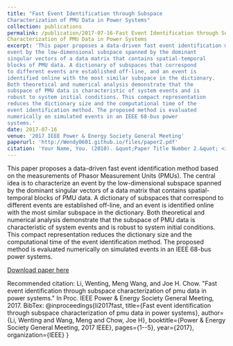 ```yaml
---
title: "Fast Event Identification through Subspace
Characterization of PMU Data in Power Systems"
collection: publications
permalink: /publication/2017-07-16-Fast Event Identification through Subspace
Characterization of PMU Data in Power Systems
excerpt: 'This paper proposes a data-driven fast event identification method based on the measurements of Phasor Measurement Units (PMUs). The central idea is to characterize an
event by the low-dimensional subspace spanned by the dominant
singular vectors of a data matrix that contains spatial-temporal
blocks of PMU data. A dictionary of subspaces that correspond
to different events are established off-line, and an event is
identified online with the most similar subspace in the dictionary.
Both theoretical and numerical analysis demonstrate that the
subspace of PMU data is characteristic of system events and is
robust to system initial conditions. This compact representation
reduces the dictionary size and the computational time of the
event identification method. The proposed method is evaluated
numerically on simulated events in an IEEE 68-bus power
systems.'
date: 2017-07-16
venue: '2017 IEEE Power & Energy Society General Meeting'
paperurl: 'http://Wendy0601.github.io/files/paper2.pdf'
citation: 'Your Name, You. (2010). &quot;Paper Title Number 2.&quot; <i>Journal 1</i>. 1(2).'
---
```

This paper proposes a data-driven fast event identification method based on the measurements of Phasor Measurement Units (PMUs). The central idea is to characterize an
event by the low-dimensional subspace spanned by the dominant
singular vectors of a data matrix that contains spatial-temporal
blocks of PMU data. A dictionary of subspaces that correspond
to different events are established off-line, and an event is
identified online with the most similar subspace in the dictionary.
Both theoretical and numerical analysis demonstrate that the
subspace of PMU data is characteristic of system events and is
robust to system initial conditions. This compact representation
reduces the dictionary size and the computational time of the
event identification method. The proposed method is evaluated
numerically on simulated events in an IEEE 68-bus power
systems.

[Download paper here](http://Wendy0601.github.io/files/fast.pdf)

Recommended citation: Li, Wenting, Meng Wang, and Joe H. Chow. "Fast event identification through subspace characterization of pmu data in power systems." In Proc. IEEE Power & Energy Society General Meeting, 2017.
BibTex:
@inproceedings{li2017fast,
  title={Fast event identification through subspace characterization of pmu data in power systems},
  author={Li, Wenting and Wang, Meng and Chow, Joe H},
  booktitle={Power \& Energy Society General Meeting, 2017 IEEE},
  pages={1--5},
  year={2017},
  organization={IEEE}
}
